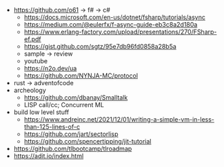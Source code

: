 

* https://github.com/o61 -> f# -> c#
  * https://docs.microsoft.com/en-us/dotnet/fsharp/tutorials/async
  * https://medium.com/@eulerfx/f-async-guide-eb3c8a2d180a
  * https://www.erlang-factory.com/upload/presentations/270/FSharp-ef.pdf
  * https://gist.github.com/sgtz/95e7db96fd0858a28b5a
  * sample -> review
  * youtube
  * https://n2o.dev/ua
  * https://github.com/NYNJA-MC/protocol
* rust -> adventofcode
* archeology
  * https://github.com/dbanay/Smalltalk
  * LISP call/cc; Concurrent ML
* build low level stuff
  * https://www.andreinc.net/2021/12/01/writing-a-simple-vm-in-less-than-125-lines-of-c
  * https://github.com/jart/sectorlisp
  * https://github.com/spencertipping/jit-tutorial
* https://github.com/tlbootcamp/tlroadmap
* https://adit.io/index.html
